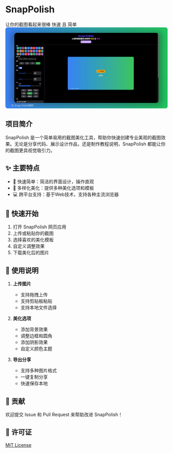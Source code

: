 # SnapPolish
让你的截图看起来很棒 快速 且 简单
![SnapPolish UI](./static/media/ui.png)

## 项目简介

SnapPolish 是一个简单易用的截图美化工具，帮助你快速创建专业美观的截图效果。无论是分享代码、展示设计作品，还是制作教程说明，SnapPolish 都能让你的截图更具视觉吸引力。

## ✨ 主要特点

- 🚀 快速简单：简洁的界面设计，操作直观
- 🎨 多样化美化：提供多种美化选项和模板
- 💻 跨平台支持：基于Web技术，支持各种主流浏览器

## 🚀 快速开始

1. 打开 SnapPolish 网页应用
2. 上传或粘贴你的截图
3. 选择喜欢的美化模板
4. 自定义调整效果
5. 下载美化后的图片

## 📝 使用说明

1. **上传图片**
   - 支持拖拽上传
   - 支持剪贴板粘贴
   - 支持本地文件选择

2. **美化选项**
   - 添加背景效果
   - 调整边框和圆角
   - 添加阴影效果
   - 自定义颜色主题

3. **导出分享**
   - 支持多种图片格式
   - 一键复制分享
   - 快速保存本地

## 🤝 贡献

欢迎提交 Issue 和 Pull Request 来帮助改进 SnapPolish！

## 📄 许可证

[MIT License](LICENSE)
